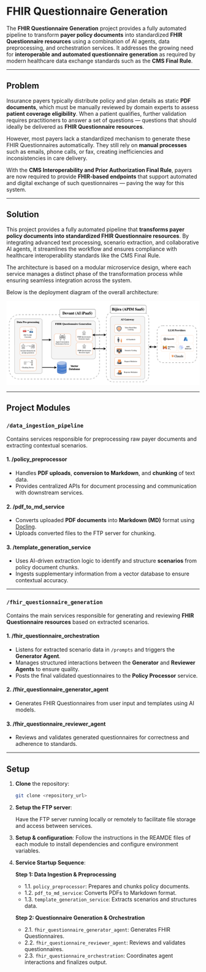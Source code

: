 # FHIR Questionnaire Generation

The **FHIR Questionnaire Generation** project provides a fully automated pipeline to transform **payer policy documents** into standardized **FHIR Questionnaire resources** using a combination of AI agents, data preprocessing, and orchestration services.
It addresses the growing need for **interoperable and automated questionnaire generation** as required by modern healthcare data exchange standards such as the **CMS Final Rule**.

---

## Problem

Insurance payers typically distribute policy and plan details as static **PDF documents**, which must be manually reviewed by domain experts to assess **patient coverage eligibility**.
When a patient qualifies, further validation requires practitioners to answer a set of questions — questions that should ideally be delivered as **FHIR Questionnaire resources**.

However, most payers lack a standardized mechanism to generate these FHIR Questionnaires automatically. They still rely on **manual processes** such as emails, phone calls, or fax, creating inefficiencies and inconsistencies in care delivery.

With the **CMS Interoperability and Prior Authorization Final Rule**, payers are now required to provide **FHIR-based endpoints** that support automated and digital exchange of such questionnaires — paving the way for this system.

---

## Solution

This project provides a fully automated pipeline that **transforms payer policy documents into standardized FHIR Questionnaire resources**. By integrating advanced text processing, scenario extraction, and collaborative AI agents, it streamlines the workflow and ensures compliance with healthcare interoperability standards like the CMS Final Rule.

The architecture is based on a modular microservice design, where each service manages a distinct phase of the transformation process while ensuring seamless integration across the system.

Below is the deployment diagram of the overall architecture:

![FHIR Questionnaire Generation Architecture](./assets/architecture_diagram.png)

---

## Project Modules

### `/data_ingestion_pipeline`

Contains services responsible for preprocessing raw payer documents and extracting contextual scenarios.

#### **1. /policy_preprocessor**

* Handles **PDF uploads**, **conversion to Markdown**, and **chunking** of text data.
* Provides centralized APIs for document processing and communication with downstream services.

#### **2. /pdf_to_md_service**

* Converts uploaded **PDF documents** into **Markdown (MD)** format using [Docling](https://docling-project.github.io/docling/).
* Uploads converted files to the FTP server for chunking.

#### **3. /template_generation_service**

* Uses AI-driven extraction logic to identify and structure **scenarios** from policy document chunks.
* Ingests supplementary information from a vector database to ensure contextual accuracy.

---

### `/fhir_questionnaire_generation`

Contains the main services responsible for generating and reviewing **FHIR Questionnaire resources** based on extracted scenarios.

#### **1. /fhir_questionnaire_orchestration**

* Listens for extracted scenario data in `/prompts` and triggers the **Generator Agent**.
* Manages structured interactions between the **Generator** and **Reviewer Agents** to ensure quality.
* Posts the final validated questionnaires to the **Policy Processor** service.

#### **2. /fhir_questionnaire_generator_agent**

* Generates FHIR Questionnaires from user input and templates using AI models.

#### **3. /fhir_questionnaire_reviewer_agent**

* Reviews and validates generated questionnaires for correctness and adherence to standards.

---

## Setup

1. **Clone** the repository:

   ```bash
   git clone <repository_url>
   ```
2. **Setup the FTP server**:

   Have the FTP server running locally or remotely to facilitate file storage and access between services.

3. **Setup & configuration**: 
    Follow the instructions in the REAMDE files of each module to install dependencies and configure environment variables.

4. **Service Startup Sequence**:

    **Step 1: Data Ingestion & Preprocessing**

    - 1.1. `policy_preprocessor`: Prepares and chunks policy documents.
    - 1.2. `pdf_to_md_service`: Converts PDFs to Markdown format.
    - 1.3. `template_generation_service`: Extracts scenarios and structures data.

    **Step 2: Questionnaire Generation & Orchestration**

    - 2.1. `fhir_questionnaire_generator_agent`: Generates FHIR Questionnaires.
    - 2.2. `fhir_questionnaire_reviewer_agent`: Reviews and validates questionnaires.
    - 2.3. `fhir_questionnaire_orchestration`: Coordinates agent interactions and finalizes output.

